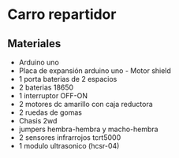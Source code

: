 # Carro repartidor

## Materiales
- Arduino uno
- Placa de expansión arduino uno - Motor shield
- 1 porta baterias de 2 espacios
- 2 baterias 18650
- 1 interruptor OFF-ON
- 2 motores dc amarillo con caja reductora
- 2 ruedas de gomas
- Chasis 2wd
- jumpers hembra-hembra y macho-hembra 
- 2 sensores infrarrojos tcrt5000
- 1 modulo ultrasonico (hcsr-04)